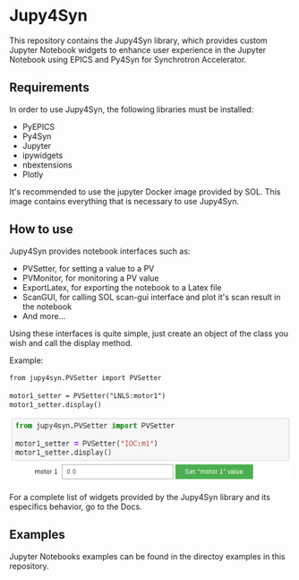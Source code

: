 # Jupy4Syn
This repository contains the Jupy4Syn library, which provides custom Jupyter Notebook widgets to enhance user experience in the Jupyter Notebook using EPICS and Py4Syn for Synchrotron Accelerator.

## Requirements
In order to use Jupy4Syn, the following libraries must be installed:
* PyEPICS
* Py4Syn
* Jupyter
* ipywidgets
* nbextensions
* Plotly

It's recommended to use the jupyter Docker image provided by SOL. This image contains everything that is necessary to use Jupy4Syn.

## How to use
 Jupy4Syn provides notebook interfaces such as:
 * PVSetter, for setting a value to a PV
 * PVMonitor, for monitoring a PV value
 * ExportLatex, for exporting the notebook to a Latex file
 * ScanGUI, for calling SOL scan-gui interface and plot it's scan result in the notebook
 * And more...

 Using these interfaces is quite simple, just create an object of the class you wish and call the display method.

Example:

```
from jupy4syn.PVSetter import PVSetter

motor1_setter = PVSetter("LNLS:motor1")
motor1_setter.display()
```

![Example in Jupyter cell](files/img/example.png)

For a complete list of widgets provided by the Jupy4Syn library and its especifics behavior, go to the Docs.

## Examples

Jupyter Notebooks examples can be found in the directoy examples in this repository.
